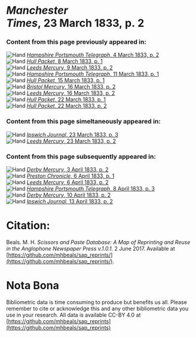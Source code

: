 # *Manchester Times*, 23 March 1833, p. 2  
  
### Content from this page previously appeared in:  
![Hand](http://scissorsandpaste.net/wp-content/uploads/2017/06/smallhandpointer.png) [*Hampshire Portsmouth Telegraph*, 4 March 1833, p. 2](https://mhbeals.github.io/sap_html/Hampshire-Portsmouth-Telegraph/Hampshire-Portsmouth-Telegraph-4-March-1833-p-2)  
![Hand](http://scissorsandpaste.net/wp-content/uploads/2017/06/smallhandpointer.png) [*Hull Packet*, 8 March 1833, p. 1](https://mhbeals.github.io/sap_html/Hull-Packet/Hull-Packet-8-March-1833-p-1)  
![Hand](http://scissorsandpaste.net/wp-content/uploads/2017/06/smallhandpointer.png) [*Leeds Mercury*, 9 March 1833, p. 2](https://mhbeals.github.io/sap_html/Leeds-Mercury/Leeds-Mercury-9-March-1833-p-2)  
![Hand](http://scissorsandpaste.net/wp-content/uploads/2017/06/smallhandpointer.png) [*Hampshire Portsmouth Telegraph*, 11 March 1833, p. 1](https://mhbeals.github.io/sap_html/Hampshire-Portsmouth-Telegraph/Hampshire-Portsmouth-Telegraph-11-March-1833-p-1)  
![Hand](http://scissorsandpaste.net/wp-content/uploads/2017/06/smallhandpointer.png) [*Hull Packet*, 15 March 1833, p. 1](https://mhbeals.github.io/sap_html/Hull-Packet/Hull-Packet-15-March-1833-p-1)  
![Hand](http://scissorsandpaste.net/wp-content/uploads/2017/06/smallhandpointer.png) [*Bristol Mercury*, 16 March 1833, p. 2](https://mhbeals.github.io/sap_html/Bristol-Mercury/Bristol-Mercury-16-March-1833-p-2)  
![Hand](http://scissorsandpaste.net/wp-content/uploads/2017/06/smallhandpointer.png) [*Leeds Mercury*, 16 March 1833, p. 2](https://mhbeals.github.io/sap_html/Leeds-Mercury/Leeds-Mercury-16-March-1833-p-2)  
![Hand](http://scissorsandpaste.net/wp-content/uploads/2017/06/smallhandpointer.png) [*Hull Packet*, 22 March 1833, p. 1](https://mhbeals.github.io/sap_html/Hull-Packet/Hull-Packet-22-March-1833-p-1)  
![Hand](http://scissorsandpaste.net/wp-content/uploads/2017/06/smallhandpointer.png) [*Hull Packet*, 22 March 1833, p. 2](https://mhbeals.github.io/sap_html/Hull-Packet/Hull-Packet-22-March-1833-p-2)  
  
### Content from this page simeltaneously appeared in:  
![Hand](http://scissorsandpaste.net/wp-content/uploads/2017/06/smallhandpointer.png) [*Ipswich Journal*, 23 March 1833, p. 3](https://mhbeals.github.io/sap_html/Ipswich-Journal/Ipswich-Journal-23-March-1833-p-3)  
![Hand](http://scissorsandpaste.net/wp-content/uploads/2017/06/smallhandpointer.png) [*Leeds Mercury*, 23 March 1833, p. 2](https://mhbeals.github.io/sap_html/Leeds-Mercury/Leeds-Mercury-23-March-1833-p-2)  
  
### Content from this page subsequently appeared in:  
![Hand](http://scissorsandpaste.net/wp-content/uploads/2017/06/smallhandpointer.png) [*Derby Mercury*, 3 April 1833, p. 2](https://mhbeals.github.io/sap_html/Derby-Mercury/Derby-Mercury-3-April-1833-p-2)  
![Hand](http://scissorsandpaste.net/wp-content/uploads/2017/06/smallhandpointer.png) [*Preston Chronicle*, 6 April 1833, p. 1](https://mhbeals.github.io/sap_html/Preston-Chronicle/Preston-Chronicle-6-April-1833-p-1)  
![Hand](http://scissorsandpaste.net/wp-content/uploads/2017/06/smallhandpointer.png) [*Leeds Mercury*, 6 April 1833, p. 2](https://mhbeals.github.io/sap_html/Leeds-Mercury/Leeds-Mercury-6-April-1833-p-2)  
![Hand](http://scissorsandpaste.net/wp-content/uploads/2017/06/smallhandpointer.png) [*Hampshire Portsmouth Telegraph*, 8 April 1833, p. 3](https://mhbeals.github.io/sap_html/Hampshire-Portsmouth-Telegraph/Hampshire-Portsmouth-Telegraph-8-April-1833-p-3)  
![Hand](http://scissorsandpaste.net/wp-content/uploads/2017/06/smallhandpointer.png) [*Derby Mercury*, 10 April 1833, p. 2](https://mhbeals.github.io/sap_html/Derby-Mercury/Derby-Mercury-10-April-1833-p-2)  
![Hand](http://scissorsandpaste.net/wp-content/uploads/2017/06/smallhandpointer.png) [*Ipswich Journal*, 13 April 1833, p. 2](https://mhbeals.github.io/sap_html/Ipswich-Journal/Ipswich-Journal-13-April-1833-p-2)  


# Citation: 

Beals. M. H. *Scissors and Paste Database: A Map of Reprinting and Reuse in the Anglophone Newspaper Press v.1.0.1.* 2 June 2017. Available at [https://github.com/mhbeals/sap_reprints/](https://github.com/mhbeals/sap_reprints/). 

# Nota Bona

Bibliometric data is time consuming to produce but benefits us all. Please remember to cite or acknowledge this and any other bibliometric data you use in your research. All data is available CC-BY 4.0 at [https://github.com/mhbeals/sap_reprints](https://github.com/mhbeals/sap_reprints)
